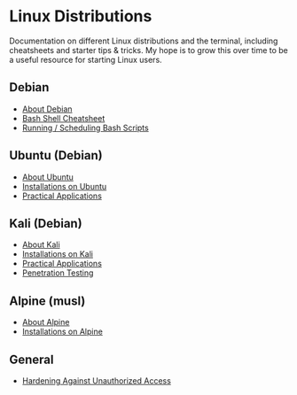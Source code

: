 # Linux Distributions

Documentation on different Linux distributions and the terminal, including cheatsheets and starter tips & tricks.
My hope is to grow this over time to be a useful resource for starting Linux users.

## Debian

- [About Debian](About%20Debian.md)
- [Bash Shell Cheatsheet](Bash%20Cheatsheet.md)
- [Running / Scheduling Bash Scripts](Bash%20Scripts.md)

## Ubuntu (Debian)

- [About Ubuntu](About%20Ubuntu.md)
- [Installations on Ubuntu](Installations%20Ubuntu.md)
- [Practical Applications](Practical%20Applications%20Ubuntu.md)

## Kali (Debian)

- [About Kali](About%20Kali.md)
- [Installations on Kali](Installations%20Kali.md)
- [Practical Applications](Practical%20Applications%20Kali.md)
- [Penetration Testing](Pentesting.md)

## Alpine (musl)

- [About Alpine](About%20Alpine.md)
- [Installations on Alpine](Installations%20Alpine.md)

## General

- [Hardening Against Unauthorized Access](Hardening.md)